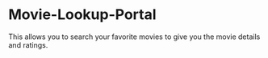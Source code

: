 # Movie-Lookup-Portal
This allows you to search your favorite movies to give you the movie details and ratings.
